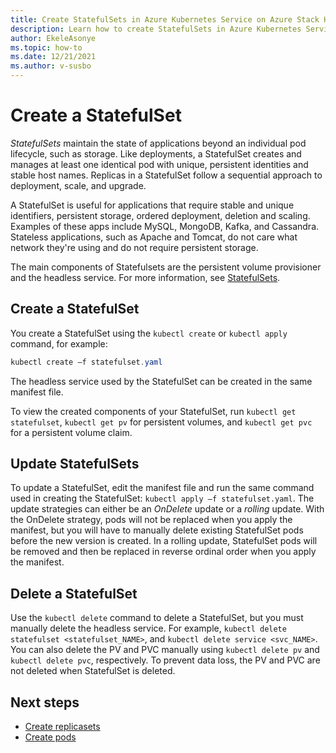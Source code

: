 ```yaml
---
title: Create StatefulSets in Azure Kubernetes Service on Azure Stack HCI
description: Learn how to create StatefulSets in Azure Kubernetes Service (AKS) on Azure Stack HCI.
author: EkeleAsonye
ms.topic: how-to
ms.date: 12/21/2021
ms.author: v-susbo
---
```


# Create a StatefulSet

*StatefulSets* maintain the state of applications beyond an individual pod lifecycle, such as storage. Like deployments, a StatefulSet creates and manages at least one identical pod with unique, persistent identities and stable host names. Replicas in a StatefulSet follow a sequential approach to deployment, scale, and upgrade. 

A StatefulSet is useful for applications that require stable and unique identifiers, persistent storage, ordered deployment, deletion and scaling. Examples of these apps include MySQL, MongoDB, Kafka, and Cassandra. Stateless applications, such as Apache and Tomcat, do not care what network they're using and do not require persistent storage.

The main components of Statefulsets are the persistent volume provisioner and the headless service. For more information, see [StatefulSets](https://kubernetes.io/docs/concepts/workloads/controllers/statefulset/).

## Create a StatefulSet

You create a StatefulSet using the `kubectl create` or `kubectl apply` command, for example:

```powershell
kubectl create –f statefulset.yaml
```
The headless service used by the StatefulSet can be created in the same manifest file.

To view the created components of your StatefulSet, run `kubectl get statefulset`, `kubectl get pv` for persistent volumes, and `kubectl get pvc` for a persistent volume claim.

## Update StatefulSets

To update a StatefulSet, edit the manifest file and run the same command used in creating the StatefulSet: `kubectl apply –f statefulset.yaml`. The update strategies can either be an _OnDelete_ update or a _rolling_ update. With the OnDelete strategy, pods will not be replaced when you apply the manifest, but you will have to manually delete existing StatefulSet pods before the new version is created. In a rolling update, StatefulSet pods will be removed and then be replaced in reverse ordinal order when you apply the manifest.

## Delete a StatefulSet

Use the `kubectl delete` command to delete a StatefulSet, but you must manually delete the headless service. For example, `kubectl delete statefulset <statefulset_NAME>`, and `kubectl delete service <svc_NAME>`. You can also delete the PV and PVC manually using `kubectl delete pv` and `kubectl delete pvc`, respectively. To prevent data loss, the PV and PVC are not deleted when StatefulSet is deleted.

## Next steps

- [Create replicasets](create-replicaset.md)
- [Create pods](create-pods.md)